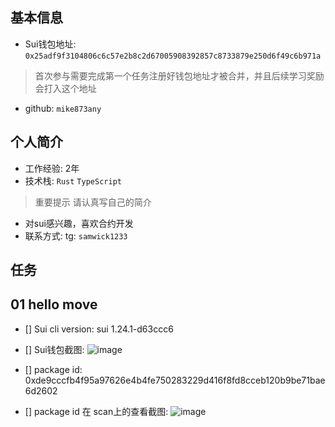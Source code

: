 ## 基本信息
- Sui钱包地址: `0x25adf9f3104806c6c57e2b8c2d67005908392857c8733879e250d6f49c6b971a`
> 首次参与需要完成第一个任务注册好钱包地址才被合并，并且后续学习奖励会打入这个地址
- github: `mike873any`

## 个人简介
- 工作经验: 2年
- 技术栈: `Rust` `TypeScript`
> 重要提示 请认真写自己的简介
- 对sui感兴趣，喜欢合约开发
- 联系方式: tg: `samwick1233` 

## 任务

##   01 hello move  
- [] Sui cli version: sui 1.24.1-d63ccc6
- [] Sui钱包截图: ![image](https://github.com/mike873any/letsmove1/assets/170527218/daaa2a4b-58a7-44d2-9eab-6f622f2fe6e2)


- [] package id: 0xde9cccfb4f95a97626e4b4fe750283229d416f8fd8cceb120b9be71bae6d2602
- [] package id 在 scan上的查看截图: ![image](https://github.com/mike873any/letsmove1/assets/170527218/73449ef0-d6b4-4fe2-8aa7-31cc156c8d54)



